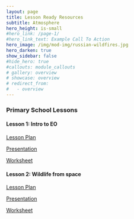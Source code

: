```yaml
---
layout: page
title: Lesson Ready Resources
subtitle: Atmosphere
hero_height: is-small
#hero_link: /page-1/
#hero_link_text: Example Call To Action
hero_image: /img/mod-img/russian-wildfires.jpg
hero_darken: true
show_sidebar: false
#hide_hero: true
#callouts: module_callouts
# gallery: overview
# showcase: overview
# redirect_from:
#   - overview
---
```


### Primary School Lessons
<div class="image-text-container">
    <!-- Text beside the image -->
    <div class="text-content">
<h4>Lesson 1: Intro to EO </h4>
        <p><a href="https://www.canva.com/design/DAGeuk-bq0M/cMlTF8sPmwJB5akZ8572VA/edit" target="_blank">Lesson Plan</a></p>
        <p><a href="https://docs.google.com/presentation/d/1ureLU8kI9oJfrPzbk7RMsr_XeF9_cU15VLcJDFDlTxY/edit#slide=id.p2" target="_blank">Presentation</a></p>
        <p><a href="https://www.canva.com/design/DAGetxWbjWA/JqW7u9wQwFQ2jw8c07k9Ag/edit" target="_blank">Worksheet</a></p>

<h4>Lesson 2: Wildlife from space</h4>
        <p><a href="https://www.canva.com/design/DAGA5GGlmMk/tm6jC7Rqz5hAGFyQwG-5Jg/edit?utm_content=DAGA5GGlmMk&utm_campaign=designshare&utm_medium=link2&utm_source=sharebutton" target="_blank">Lesson Plan</a></p>
        <p><a href="https://www.canva.com/design/DAF-Wyyj5TE/-aXwH3qDDUG_T8N1aLld_A/edit?utm_content=DAF-Wyyj5TE&utm_campaign=designshare&utm_medium=link2&utm_source=sharebutton" target="_blank">Presentation</a></p>
        <p><a href="https://www.canva.com/design/DAF-XF_2cAI/v9T5twzqW3QfXkifhAcZcw/edit?utm_content=DAF-XF_2cAI&utm_campaign=designshare&utm_medium=link2&utm_source=sharebutton" target="_blank">Worksheet</a></p>
   

